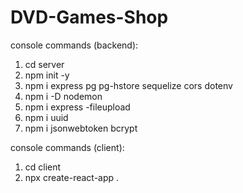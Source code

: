 # DVD-Games-Shop

console commands (backend):
1. cd server
2. npm init -y
3. npm i express pg pg-hstore sequelize cors dotenv
4. npm i -D nodemon
5. npm i express -fileupload
6. npm i uuid
7. npm i jsonwebtoken bcrypt

console commands (client):
1. cd client
2. npx create-react-app .